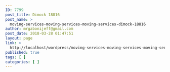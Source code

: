 ```yaml
---
ID: 7799
post_title: Dimock 18816
post_name: >
  moving-services-moving-services-moving-services-dimock-18816
author: mrgabonijeff@gmail.com
post_date: 2018-03-28 01:47:51
layout: page
link: >
  http://localhost/wordpress/moving-services-moving-services-moving-services-dimock-18816/
published: true
tags: [ ]
categories: [ ]
---
```

